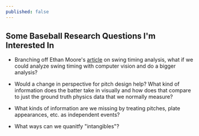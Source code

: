 ```yaml
---
published: false
---
```

## Some Baseball Research Questions I'm Interested In

* Branching off Ethan Moore's [article](https://towardsdatascience.com/3-things-we-could-learn-from-swing-timing-analysis-84486fdab209) on swing timing analysis, what if we could analyze swing timing with computer vision and do a bigger analysis?

* Would a change in perspective for pitch design help? What kind of information does the batter take in visually and how does that compare to just the ground truth physics data that we normally measure?

* What kinds of information are we missing by treating pitches, plate appearances, etc. as independent events?

* What ways can we quanitfy "intangibles"?
